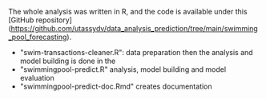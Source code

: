 
The whole analysis was written in R, and the code is available under this [GitHub repository] (https://github.com/utassydv/data_analysis_prediction/tree/main/swimming_pool_forecasting).

- "swim-transactions-cleaner.R": data preparation then the analysis and model building is done in the 
- "swimmingpool-predict.R" analysis, model building and model evaluation
- "swimmingpool-predict-doc.Rmd" creates documentation